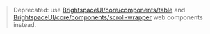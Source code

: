 > Deprecated: use [BrightspaceUI/core/components/table](https://github.com/BrightspaceUI/core/tree/master/components/table) and [BrightspaceUI/core/components/scroll-wrapper](https://github.com/BrightspaceUI/core/tree/master/components/scroll-wrapper) web components instead.
